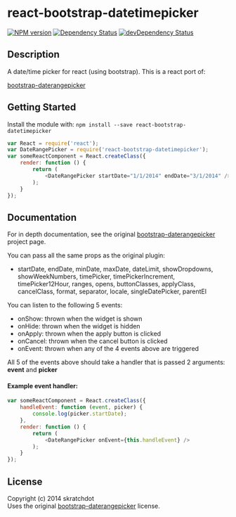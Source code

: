 # react-bootstrap-datetimepicker

[![NPM version](https://badge.fury.io/js/react-bootstrap-datetimepicker.svg)](http://badge.fury.io/js/react-bootstrap-datetimepicker)
[![Dependency Status](https://david-dm.org/skratchdot/react-bootstrap-datetimepicker.svg)](https://david-dm.org/skratchdot/react-bootstrap-datetimepicker)
[![devDependency Status](https://david-dm.org/skratchdot/react-bootstrap-datetimepicker/dev-status.svg)](https://david-dm.org/skratchdot/react-bootstrap-datetimepicker#info=devDependencies)


## Description

A date/time picker for react (using bootstrap). This is a react port of:

[bootstrap-daterangepicker](https://github.com/dangrossman/bootstrap-daterangepicker)


## Getting Started

Install the module with: `npm install --save react-bootstrap-datetimepicker`

```javascript
var React = require('react');
var DateRangePicker = require('react-bootstrap-datetimepicker');
var someReactComponent = React.createClass({
    render: function () {
        return (
            <DateRangePicker startDate="1/1/2014" endDate="3/1/2014" />
        );
    }
});
```


## Documentation

For in depth documentation, see the original
[bootstrap-daterangepicker](https://github.com/dangrossman/bootstrap-daterangepicker) project page.

You can pass all the same props as the original plugin:

- startDate, endDate, minDate, maxDate, dateLimit, showDropdowns, showWeekNumbers,
  timePicker, timePickerIncrement, timePicker12Hour, ranges, opens, buttonClasses,
  applyClass, cancelClass, format, separator, locale, singleDatePicker, parentEl

You can listen to the following 5 events:

- onShow: thrown when the widget is shown
- onHide: thrown when the widget is hidden
- onApply: thrown when the apply button is clicked
- onCancel: thrown when the cancel button is clicked
- onEvent: thrown when any of the 4 events above are triggered

All 5 of the events above should take a handler that is passed 2 arguments: **event** and **picker**

#### Example event handler:

```javascript
var someReactComponent = React.createClass({
    handleEvent: function (event, picker) {
        console.log(picker.startDate);
    },
    render: function () {
        return (
            <DateRangePicker onEvent={this.handleEvent} />
        );
    }
});
```


## License

Copyright (c) 2014 skratchdot  
Uses the original [bootstrap-daterangepicker](https://github.com/dangrossman/bootstrap-daterangepicker) license.
